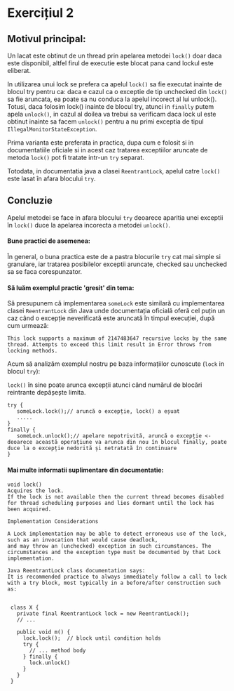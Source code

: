 # Exercițiul 2

## Motivul principal:
Un lacat este obtinut de un thread prin apelarea metodei `lock()` doar daca este disponibil, altfel firul de executie este blocat pana cand lockul este eliberat.

In utilizarea unui lock se prefera ca apelul `lock()` sa fie executat inainte de blocul try pentru ca: daca e cazul ca o exceptie de tip unchecked din `lock()` sa fie aruncata, ea poate sa nu conduca la apelul incorect al lui unlock(). Totusi, daca folosim lock() inainte de blocul try, atunci in `finally` putem apela `unlock()`, in cazul al doilea va trebui sa verificam daca lock ul este obtinut inainte sa facem `unlock()` pentru a nu primi exceptia de tipul `IllegalMonitorStateException`.

Prima varianta este preferata in practica, dupa cum e folosit si in documentatiile oficiale si in acest caz tratarea exceptiilor aruncate de metoda `lock()` pot fi tratate intr-un `try` separat.

Totodata, in documentatia java a clasei `ReentrantLock`, apelul catre `lock()` este lasat  în afara blocului `try`.

## Concluzie
Apelul metodei se face in afara blocului `try` deoarece aparitia unei exceptii în `lock()` duce la apelarea incorecta a metodei `unlock()`.

#### Bune practici de asemenea:
În general, o buna practica este de a pastra blocurile `try` cat mai simple si granulare, iar tratarea posibilelor exceptii aruncate, checked sau unchecked sa se faca corespunzator.

#### Să luăm exemplul practic 'gresit' din tema:

Să presupunem că implementarea `someLock` este similară cu implementarea clasei `ReentrantLock` din Java unde documentația oficială oferă cel puțin un caz când o excepție neverificată este aruncată în timpul execuției, după cum urmează:

`This lock supports a maximum of 2147483647 recursive locks by the same thread. Attempts to exceed this limit result in Error throws from locking methods.`

Acum să analizăm exemplul nostru pe baza informațiilor cunoscute (`lock` in blocul `try`):

`lock()` în sine poate arunca excepții atunci când numărul de blocări reintrante depășește limita.
```
try {
   someLock.lock();// aruncă o excepție, lock() a eșuat
   .....
}
finally {
   someLock.unlock();// apelare nepotrivită, aruncă o excepție <- deoarece această operațiune va arunca din nou în blocul finally, poate duce la o excepție nedorită și netratată în continuare
}
```


#### Mai multe informatii suplimentare din documentatie:

```
void lock()
Acquires the lock.
If the lock is not available then the current thread becomes disabled for thread scheduling purposes and lies dormant until the lock has been acquired.

Implementation Considerations

A Lock implementation may be able to detect erroneous use of the lock, such as an invocation that would cause deadlock,
and may throw an (unchecked) exception in such circumstances. The circumstances and the exception type must be documented by that Lock implementation.

Java ReentrantLock class documentation says: 
It is recommended practice to always immediately follow a call to lock with a try block, most typically in a before/after construction such as:

  
 class X {
   private final ReentrantLock lock = new ReentrantLock();
   // ...

   public void m() {
     lock.lock();  // block until condition holds
     try {
       // ... method body
     } finally {
       lock.unlock()
     }
   }
 }
``````